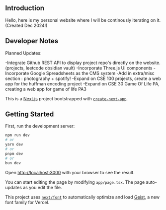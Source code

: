 ## Introduction

Hello, here is my personal website where I will be continously iterating on it. (Created Dec 2024!)


## Developer Notes

Planned Updates:

-Integrate Github REST API to display project repo's directly on the website. (projects, leetcode obsidian vault)
-Incorporate Three.js UI components
-Incorporate Google Spreadsheets as the CMS system
-Add in extra/misc section : photography + spotify!
-Expand on CSE 100 projects, create a web app for the huffman encoding project
-Expand on CSE 30 Game Of Life PA, creating a web app for game of life PA3

This is a [Next.js](https://nextjs.org) project bootstrapped with [`create-next-app`](https://nextjs.org/docs/app/api-reference/cli/create-next-app).

## Getting Started

First, run the development server:

```bash
npm run dev
# or
yarn dev
# or
pnpm dev
# or
bun dev
```

Open [http://localhost:3000](http://localhost:3000) with your browser to see the result.

You can start editing the page by modifying `app/page.tsx`. The page auto-updates as you edit the file.

This project uses [`next/font`](https://nextjs.org/docs/app/building-your-application/optimizing/fonts) to automatically optimize and load [Geist](https://vercel.com/font), a new font family for Vercel.
